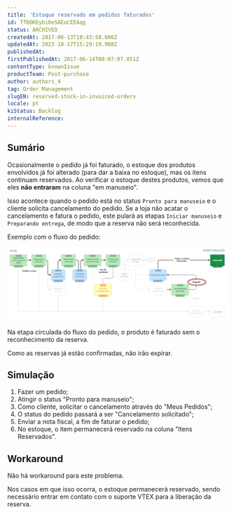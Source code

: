 ```yaml
---
title: 'Estoque reservado em pedidos faturados'
id: TfDOKEybi6eSAEoCEEAqg
status: ARCHIVED
createdAt: 2017-06-13T18:43:58.606Z
updatedAt: 2023-10-17T15:29:19.908Z
publishedAt: 
firstPublishedAt: 2017-06-14T00:07:07.051Z
contentType: knownIssue
productTeam: Post-purchase
author: authors_4
tag: Order Management
slugEN: reserved-stock-in-invoiced-orders
locale: pt
kiStatus: Backlog
internalReference: 
---
```


## Sumário

Ocasionalmente o pedido já foi faturado, o estoque dos produtos envolvidos já foi alterado (para dar a baixa no estoque), mas os itens continuam reservados. Ao verificar o estoque destes produtos, vemos que eles **não entraram** na coluna "em manuseio".

Isso acontece quando o pedido está no status `Pronto para manuseio` e o cliente solicita cancelamento do pedido. Se a loja não acatar o cancelamento e fatura o pedido, este pulará as etapas `Iniciar manuseio` e `Preparando entrega`, de modo que a reserva não será reconhecida.

Exemplo com o fluxo do pedido:

![2017-06-13 182850](https://raw.githubusercontent.com/vtexdocs/help-center-content/refs/heads/main/docs/pt/known-issues/Post-purchase/estoque-reservado-em-pedidos-faturados_1.jpg)

Na etapa circulada do fluxo do pedido, o produto é faturado sem o reconhecimento da reserva.

Como as reservas já estão confirmadas, não irão expirar.

## Simulação

1. Fazer um pedido;
2. Atingir o status "Pronto para manuseio";
3. Como cliente, solicitar o cancelamento através do "Meus Pedidos";
4. O status do pedido passará a ser "Cancelamento solicitado";
5. Enviar a nota fiscal, a fim de faturar o pedido;
6. No estoque, o item permanecerá reservado na coluna "Itens Reservados".

## Workaround

Não há workaround para este problema.

Nos casos em que isso ocorra, o estoque permanecerá reservado, sendo necessário entrar em contato com o suporte VTEX para a liberação da reserva.

